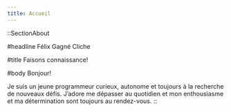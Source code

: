 ```yaml
---
title: Accueil
---
```


::SectionAbout

#headline
Félix Gagné Cliche

#title
Faisons connaissance!

#body
Bonjour!

Je suis un jeune programmeur curieux, autonome et toujours à la recherche de nouveaux défis. J’adore me dépasser au quotidien et mon enthousiasme et ma détermination sont toujours au rendez-vous.
::
